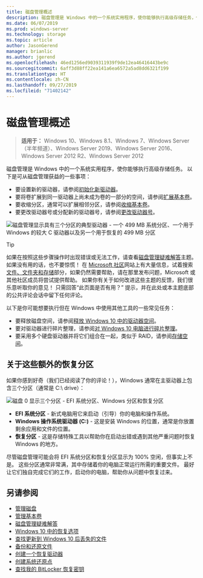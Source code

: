 ```yaml
---
title: 磁盘管理概述
description: 磁盘管理是 Windows 中的一个系统实用程序，使你能够执行高级存储任务，例如初始化新驱动器、扩展卷、收缩磁盘分区和更改驱动器号。
ms.date: 06/07/2019
ms.prod: windows-server
ms.technology: storage
ms.topic: article
author: JasonGerend
manager: brianlic
ms.author: jgerend
ms.openlocfilehash: 46ed1256ed9039311939f9de12ea46416443be9c
ms.sourcegitcommit: 6aff3d88ff22ea141a6ea6572a5ad8dd6321f199
ms.translationtype: HT
ms.contentlocale: zh-CN
ms.lasthandoff: 09/27/2019
ms.locfileid: "71402142"
---
```

# <a name="overview-of-disk-management"></a>磁盘管理概述

> **适用于：** Windows 10、Windows 8.1、Windows 7、Windows Server（半年频道）、Windows Server 2019、Windows Server 2016、Windows Server 2012 R2、Windows Server 2012

磁盘管理是 Windows 中的一个系统实用程序，使你能够执行高级存储任务。 以下是可从磁盘管理获益的一些事项：

- 要设置新的驱动器，请参阅[初始化新驱动器](initialize-new-disks.md)。
- 要将卷扩展到同一驱动器上尚未成为卷的一部分的空间，请参阅[扩展基本卷](extend-a-basic-volume.md)。
- 要收缩分区，通常可以扩展相邻分区，请参阅[收缩基本卷](shrink-a-basic-volume.md)。
- 要更改驱动器号或分配新的驱动器号，请参阅[更改驱动器号](change-a-drive-letter.md)。

![磁盘管理显示具有三个分区的典型驱动器 - 一个 499 MB 系统分区、一个用于 Windows 的较大 C 驱动器以及另一个用于恢复的 499 MB 分区](media/disk-management.png)

> [!TIP]
>  如果在按照这些步骤操作时出现错误或无法工作，请查看[磁盘管理疑难解答](troubleshooting-disk-management.md)主题。 如果没有用的话，也不要惊慌！ 在 [Microsoft 社区](https://answers.microsoft.com/en-us/windows)网站上有大量信息，试着搜索[文件、文件夹和存储](https://answers.microsoft.com/en-us/windows/forum/windows_10-files?sort=lastreplydate&dir=desc&tab=All&status=all&mod=&modAge=&advFil=&postedAfter=&postedBefore=&threadType=all&isFilterExpanded=true&tm=1514405359639)部分，如果仍然需要帮助，请在那里发布问题，Microsoft 或其他社区成员将尝试提供帮助。 如果你有关于如何改进这些主题的反馈，我们很乐意听取你的意见！ 只需回答“此页面是否有用？”  提示，并在此处或本主题底部的公共评论会话中留下任何评论。

以下是你可能想要执行但在 Windows 中使用其他工具的一些常见任务：

- 要释放磁盘空间，请参阅[释放 Windows 10 中的驱动器空间](https://support.microsoft.com/help/12425/windows-10-free-up-drive-space)。
- 要对驱动器进行碎片整理，请参阅[对 Windows 10 电脑进行碎片整理](https://support.microsoft.com/help/4026701/windows-defragment-your-windows-10-pc)。
- 要采用多个硬盘驱动器并将它们组合在一起，类似于 RAID，请参阅[存储空间](https://support.microsoft.com/help/12438/windows-10-storage-spaces)。

## <a name="about-those-extra-recovery-partitions"></a>关于这些额外的恢复分区

如果你感到好奇（我们已经阅读了你的评论！），Windows 通常在主驱动器上包含三个分区（通常是 C:\ drive）：

![磁盘 0 显示三个分区 - EFI 系统分区、Windows 分区和恢复分区](media/windows-partitions.png)

- **EFI 系统分区** - 新式电脑用它来启动（引导）你的电脑和操作系统。
- **Windows 操作系统驱动器 (C:)** - 这是安装 Windows 的位置，通常是你放置剩余应用和文件的位置。
- **恢复分区** - 这是存储特殊工具以帮助你在启动出错或遇到其他严重问题时恢复 Windows 的地方。

尽管磁盘管理可能会将 EFI 系统分区和恢复分区显示为 100% 空闲，但事实上不是。 这些分区通常非常满，其中存储着你的电脑正常运行所需的重要文件。 最好让它们独自完成它们的工作，启动你的电脑，帮助你从问题中恢复过来。

## <a name="see-also"></a>另请参阅

- [管理磁盘](manage-disks.md)
- [管理基本卷](manage-basic-volumes.md)
- [磁盘管理疑难解答](troubleshooting-disk-management.md)
- [Windows 10 中的恢复选项](https://support.microsoft.com/help/12415/windows-10-recovery-options)
- [查找更新到 Windows 10 后丢失的文件](https://support.microsoft.com/help/12386/windows-10-find-lost-files-after-update)
- [备份和还原文件](https://support.microsoft.com/help/17143/windows-10-back-up-your-files)
- [创建一个恢复驱动器](https://support.microsoft.com/help/4026852/windows-create-a-recovery-drive)
- [创建系统还原点](https://support.microsoft.com/help/4027538/windows-create-a-system-restore-point)
- [查找我的 BitLocker 恢复密钥](https://support.microsoft.com/help/4026181/windows-find-my-bitlocker-recovery-key)
